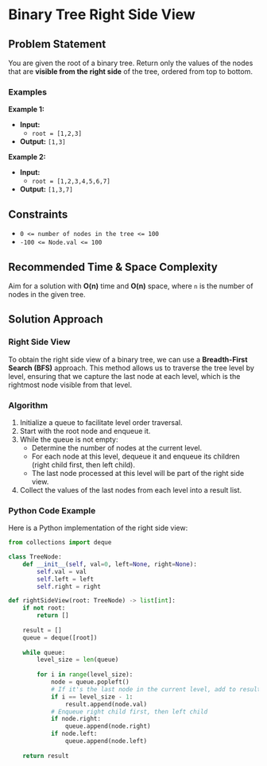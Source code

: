 # Binary Tree Right Side View

## Problem Statement

You are given the root of a binary tree. Return only the values of the nodes that are **visible from the right side** of the tree, ordered from top to bottom.

### Examples

**Example 1:**

- **Input:** 
  - `root = [1,2,3]`
- **Output:** `[1,3]`

**Example 2:**

- **Input:** 
  - `root = [1,2,3,4,5,6,7]`
- **Output:** `[1,3,7]`

## Constraints

- `0 <= number of nodes in the tree <= 100`
- `-100 <= Node.val <= 100`

## Recommended Time & Space Complexity

Aim for a solution with **O(n)** time and **O(n)** space, where `n` is the number of nodes in the given tree.

## Solution Approach

### Right Side View

To obtain the right side view of a binary tree, we can use a **Breadth-First Search (BFS)** approach. This method allows us to traverse the tree level by level, ensuring that we capture the last node at each level, which is the rightmost node visible from that level.

### Algorithm

1. Initialize a queue to facilitate level order traversal.
2. Start with the root node and enqueue it.
3. While the queue is not empty:
   - Determine the number of nodes at the current level.
   - For each node at this level, dequeue it and enqueue its children (right child first, then left child).
   - The last node processed at this level will be part of the right side view.
4. Collect the values of the last nodes from each level into a result list.

### Python Code Example

Here is a Python implementation of the right side view:

```python
from collections import deque

class TreeNode:
    def __init__(self, val=0, left=None, right=None):
        self.val = val
        self.left = left
        self.right = right

def rightSideView(root: TreeNode) -> list[int]:
    if not root:
        return []
    
    result = []
    queue = deque([root])
    
    while queue:
        level_size = len(queue)
        
        for i in range(level_size):
            node = queue.popleft()
            # If it's the last node in the current level, add to result
            if i == level_size - 1:
                result.append(node.val)
            # Enqueue right child first, then left child
            if node.right:
                queue.append(node.right)
            if node.left:
                queue.append(node.left)
    
    return result
